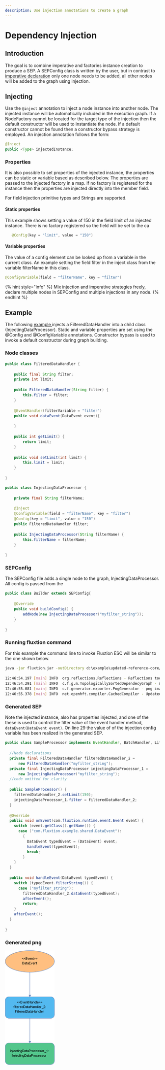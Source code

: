 ```yaml
---
description: Use injection annotations to create a graph
---
```


# Dependency Injection

## Introduction

The goal is to combine imperative and factories instance creation to produce a SEP. A SEPConfig class is written by the user, but in contrast to [imperative declaration](imperative.md) only one node needs to be added, all other nodes will be added to the graph using injection.

## Injecting

Use the `@inject` annotation to inject a node instance into another node. The injected instance will be automatically included in the execution graph. If a NodeFactory cannot be located for the target type of the injection then the default constructor will be used to instantiate the node. If a default constructor cannot be found then a constructor bypass strategy is employed. An injection annotation follows the form:

```java
@Inject
public <Type> injectedInstance;
```

### Properties

It is also possible to set properties of the injected instance, the properties can be static or variable based as described below. The properties are passed to the injected factory in a map. If no factory is registered for the instance then the properties are injected directly into the member field.

For field injection primitive types and Strings are supported.

#### Static properties

This example shows setting a value of 150 in the field limit of an injected instance. There is no factory registered so the field will be set to the ca

```java
   @Config(key = "limit", value = "150")
```

#### Variable properties

The value of a config element can be looked up from a variable in the current class. An example setting the field filter in the inject class from the variable filterName in this class.

```java
@ConfigVariable(field = "filterName", key = "filter")
```

{% hint style="info" %}
Mix injection and imperative strategies freely, declare multiple nodes in SEPConfig and multiple injections in any node.
{% endhint %}

## Example

The following [example ](https://github.com/v12technology/fluxtion/tree/master/examples/documentation-examples/src/main/java/com/fluxtion/example/core/building/injection)injects a FilteredDataHandler into a child class \(InjectingDataProcessor\). Static and variable properties are set using the @Config and @ConfigVariable annotations. Constructor bypass is used to invoke a default constructor during graph building.

### Node classes

```java
public class FilteredDataHandler {
    
    public final String filter;
    private int limit;

    public FilteredDataHandler(String filter) {
        this.filter = filter;
    }

    @EventHandler(filterVariable = "filter")
    public void dataEvent(DataEvent event){
        
    }

    public int getLimit() {
        return limit;
    }

    public void setLimit(int limit) {
        this.limit = limit;
    }
    
}
```

```java
public class InjectingDataProcessor {
    
    private final String filterName;
    
    @Inject
    @ConfigVariable(field = "filterName", key = "filter")
    @Config(key = "limit", value = "150")
    public FilteredDataHandler filter;

    public InjectingDataProcessor(String filterName) {
        this.filterName = filterName;
    }

}
```

### SEPConfig

The SEPConfig file adds a single node to the graph, InjectingDataProcessor. All config is passed from the 

```java
public class Builder extends SEPConfig{

    @Override
    public void buildConfig() {
        addNode(new InjectingDataProcessor("myfilter_string"));
    }
    
}
```

### Running fluxtion command

For this example the command line to invoke Fluxtion ESC will be similar to the one shown below. 

```bash
java -jar fluxtion.jar -outDirectory d:\example\updated-reference-core/src/main/java -buildDirectory d:\example\updated-reference-core/target/classes -outResDirectory d:\example\updated-reference-core/src/main/resources -outPackage com.fluxtion.example.core.building.injection.generated -configClass com.fluxtion.example.core.building.injection.Builder -outClass SampleProcessor -buildClasses true -formatSource true -supportDirtyFiltering true -generateDebugPrep false -generateDescription true -assignPrivate false -cp d:\example\updated-reference-core\target\classes;C:\Users\dhv\.m2\repository\com\fluxtion\fluxtion-api\1.5.4-SNAPSHOT\fluxtion-api-1.5.4-SNAPSHOT.jar;C:\Users\dhv\.m2\repository\it\unimi\dsi\fastutil\7.0.7\fastutil-7.0.7.jar;C:\Users\dhv\.m2\repository\net\vidageek\mirror\1.6.1\mirror-1.6.1.jar;C:\Users\dhv\.m2\repository\com\fluxtion\fluxtion-builder\1.5.4-SNAPSHOT\fluxtion-builder-1.5.4-SNAPSHOT.jar

12:46:54.197 [main] INFO  org.reflections.Reflections - Reflections took 281 ms to scan 6 urls, producing 605 keys and 2965 values
12:46:54.291 [main] INFO  c.f.g.m.TopologicallySortedDependecyGraph - missing default construtor - attempting construction bypass
12:46:55.081 [main] INFO  c.f.generator.exporter.PngGenerator - png image generated:d:\example\updated-reference-core\src\main\resources\com\fluxtion\example\core\building\injection\generated\SampleProcessor.png
12:46:55.378 [main] INFO  net.openhft.compiler.CachedCompiler - Updated com.fluxtion.example.core.building.injection.generated.SampleProcessor in d:\example\updated-reference-core\target\classes
```

### Generated SEP

Note the injected instance, also has properties injected, and one of the these is used to control the filter value of the event handler method, `dataEvent(DataEvent event)`. On line 29 the value of of the injection config variable has been realized in the generated SEP.

```java
public class SampleProcessor implements EventHandler, BatchHandler, Lifecycle {

  //Node declarations
  private final FilteredDataHandler filteredDataHandler_2 =
      new FilteredDataHandler("myfilter_string");
  private final InjectingDataProcessor injectingDataProcessor_1 =
      new InjectingDataProcessor("myfilter_string");
  //code omitted for clarity

  public SampleProcessor() {
    filteredDataHandler_2.setLimit(150);
    injectingDataProcessor_1.filter = filteredDataHandler_2;
  }

  @Override
  public void onEvent(com.fluxtion.runtime.event.Event event) {
    switch (event.getClass().getName()) {
      case ("com.fluxtion.example.shared.DataEvent"):
        {
          DataEvent typedEvent = (DataEvent) event;
          handleEvent(typedEvent);
          break;
        }
    }
  }

  public void handleEvent(DataEvent typedEvent) {
    switch (typedEvent.filterString()) {
      case ("myfilter_string"):
        filteredDataHandler_2.dataEvent(typedEvent);
        afterEvent();
        return;
    }
    afterEvent();
  }

}

```

###  Generated png

![Generated SEP demonstrating injected nodes](../../.gitbook/assets/sampleprocessor%20%287%29.png)

